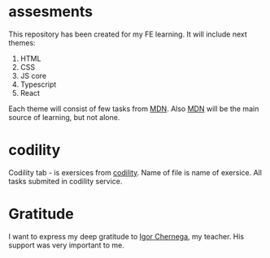 # assesments

This repository has been created for my FE learning. It will include next themes:

1. HTML
2. CSS
3. JS core
4. Typescript
5. React

Each theme will consist of few tasks from [MDN][1]. Also [MDN][1] will be the main source of learning, but not alone.

# codility
Codility tab - is exersices from [codility][2]. Name of file is name of exersice. All tasks submited in codility service.

# Gratitude
I want to express my deep gratitude to [Igor Chernega][3], my teacher. His support was very important to me.

[1]: https://developer.mozilla.org/en-US/
[2]: https://app.codility.com/programmers/lessons/1-iterations/
[3]: https://github.com/avalan4e57
